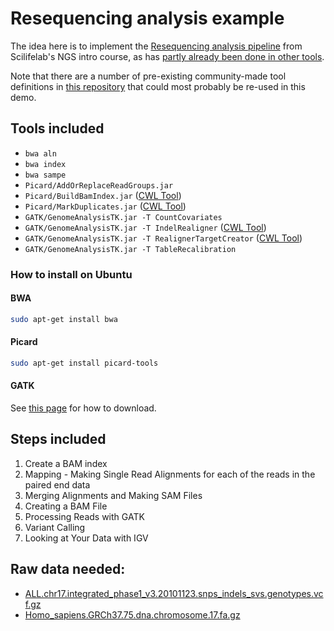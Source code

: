 # Resequencing analysis example

The idea here is to implement the [Resequencing analysis
pipeline](http://uppnex.se/twiki/do/view/Courses/NgsIntro1502/ResequencingAnalysis.html)
from Scilifelab's NGS intro course, as has [partly already been done in other
tools](https://gist.github.com/samuell/6da9a7c1e03912fde62e).

Note that there are a number of pre-existing community-made tool definitions in
[this repository](https://github.com/common-workflow-language/workflows/tree/master/tools)
that could most probably be re-used in this demo.

## Tools included

* `bwa aln`
* `bwa index`
* `bwa sampe`
* `Picard/AddOrReplaceReadGroups.jar`
* `Picard/BuildBamIndex.jar` ([CWL Tool](https://github.com/BILS/workflows/blob/master/tools/picard-BuildBamIndex.cwl))
* `Picard/MarkDuplicates.jar` ([CWL Tool](https://github.com/BILS/workflows/blob/master/tools/picard-MarkDuplicates.cwl))
* `GATK/GenomeAnalysisTK.jar -T CountCovariates`
* `GATK/GenomeAnalysisTK.jar -T IndelRealigner` ([CWL Tool](https://github.com/common-workflow-language/workflows/blob/master/tools/GATK-RealignTargetCreator.cwl))
* `GATK/GenomeAnalysisTK.jar -T RealignerTargetCreator` ([CWL Tool](https://github.com/common-workflow-language/workflows/blob/master/tools/GATK-RealignTargetCreator.cwl))
* `GATK/GenomeAnalysisTK.jar -T TableRecalibration`

### How to install on Ubuntu

#### BWA

```bash
sudo apt-get install bwa
```

#### Picard

```bash
sudo apt-get install picard-tools
```

#### GATK
See [this page](https://www.broadinstitute.org/gatk/download/) for how to download.

## Steps included

1.  Create a BAM index
2.  Mapping - Making Single Read Alignments for each of the reads in the paired end data
3.  Merging Alignments and Making SAM Files
4.  Creating a BAM File
5.  Processing Reads with GATK
6.  Variant Calling
7.  Looking at Your Data with IGV

## Raw data needed:

* [ALL.chr17.integrated_phase1_v3.20101123.snps_indels_svs.genotypes.vcf.gz](http://ftp.1000genomes.ebi.ac.uk/vol1/ftp/phase1/analysis_results/integrated_call_sets/ALL.chr17.integrated_phase1_v3.20101123.snps_indels_svs.genotypes.vcf.gz)
* [Homo_sapiens.GRCh37.75.dna.chromosome.17.fa.gz](http://ftp.ensembl.org/pub/release-75//fasta/homo_sapiens/dna/Homo_sapiens.GRCh37.75.dna.chromosome.17.fa.gz)
